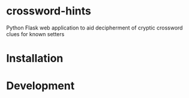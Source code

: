 # crossword-hints
Python Flask web application to aid decipherment of cryptic crossword clues for known setters

# Installation

# Development
